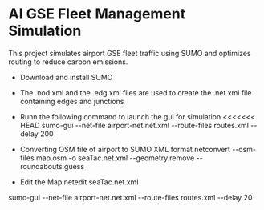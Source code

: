 # AI GSE Fleet Management Simulation

This project simulates airport GSE fleet traffic using SUMO and optimizes routing to reduce carbon emissions. 

- Download and install SUMO
- The .nod.xml and the .edg.xml files are used to create the .net.xml file containing edges and junctions
- Runn the following command to launch the gui for simulation
<<<<<<< HEAD
sumo-gui --net-file airport-net.net.xml --route-files routes.xml --delay 200

- Converting OSM file of airport to SUMO XML format
netconvert --osm-files map.osm -o seaTac.net.xml --geometry.remove --roundabouts.guess

- Edit the Map
netedit seaTac.net.xml

sumo-gui --net-file airport-net.net.xml --route-files routes.xml --delay 20
